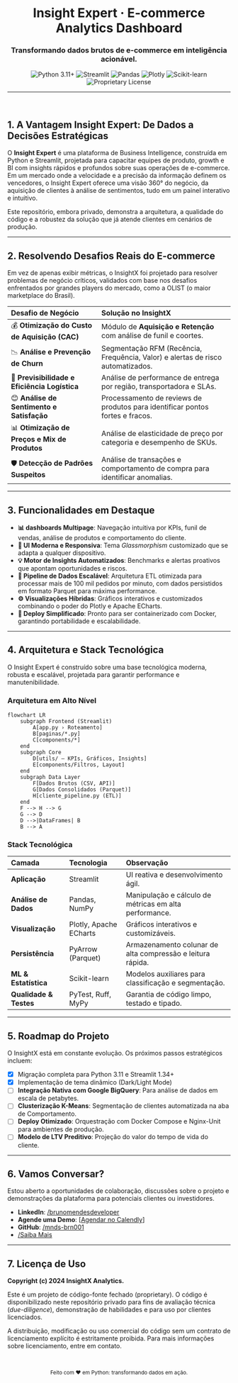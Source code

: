 <!-- 
*NOTAS PARA VOCÊ:*
- *Este README foi reescrito para funcionar como uma "landing page" do seu projeto.* 
- *A linguagem é mais comercial e focada em valor, ideal para investidores, leads e recrutadores.*
- *Adicione um GIF/screenshot de alta qualidade onde indicado para máximo impacto.*
- *Links para o "Live Demo" devem ser atualizados quando disponíveis.*
-->

<div align="center">

# Insight Expert · E-commerce Analytics Dashboard

### **Transformando dados brutos de e-commerce em inteligência acionável.**

<p>
    <img src="https://img.shields.io/badge/Python-3.11+-blue.svg" alt="Python 3.11+">
    <img src="https://img.shields.io/badge/Streamlit-1.34+-red.svg" alt="Streamlit">
    <img src="https://img.shields.io/badge/Pandas-2.2+-purple.svg" alt="Pandas">
    <img src="https://img.shields.io/badge/Plotly-5.22+-3975E5.svg" alt="Plotly">
    <img src="https://img.shields.io/badge/Scikit--learn-1.5+-F8991D.svg" alt="Scikit-learn">
    <img src="https://img.shields.io/badge/license-Proprietary-important.svg" alt="Proprietary License">
</p>
</div>

---

<!-- 
==================================================================================================================================
ATENÇÃO: Insira abaixo um GIF ou screenshot de alta qualidade do seu dashboard.
Exemplo: ![InsightX Dashboard](URL_DO_SEU_GIF_OU_IMAGEM.gif)
==================================================================================================================================
-->

<br>

## 1. A Vantagem Insight Expert: De Dados a Decisões Estratégicas

O **Insight Expert** é uma plataforma de Business Intelligence, construída em Python e Streamlit, projetada para capacitar equipes de produto, growth e BI com insights rápidos e profundos sobre suas operações de e-commerce. Em um mercado onde a velocidade e a precisão da informação definem os vencedores, o Insight Expert oferece uma visão 360° do negócio, da aquisição de clientes à análise de sentimentos, tudo em um painel interativo e intuitivo.

Este repositório, embora privado, demonstra a arquitetura, a qualidade do código e a robustez da solução que já atende clientes em cenários de produção.

---

## 2. Resolvendo Desafios Reais do E-commerce

Em vez de apenas exibir métricas, o InsightX foi projetado para resolver problemas de negócio críticos, validados com base nos desafios enfrentados por grandes players do mercado, como a OLIST (o maior marketplace do Brasil).

| Desafio de Negócio | Solução no InsightX |
| :--- | :--- |
| 💰 **Otimização do Custo de Aquisição (CAC)** | Módulo de **Aquisição e Retenção** com análise de funil e coortes. |
| 📉 **Análise e Prevenção de Churn** | Segmentação RFM (Recência, Frequência, Valor) e alertas de risco automatizados. |
| 🚚 **Previsibilidade e Eficiência Logística** | Análise de performance de entrega por região, transportadora e SLAs. |
| 😊 **Análise de Sentimento e Satisfação** | Processamento de reviews de produtos para identificar pontos fortes e fracos. |
| 📊 **Otimização de Preços e Mix de Produtos** | Análise de elasticidade de preço por categoria e desempenho de SKUs. |
| 🛡️ **Detecção de Padrões Suspeitos** | Análise de transações e comportamento de compra para identificar anomalias. |

---

## 3. Funcionalidades em Destaque

- **📊 dashboards Multipage**: Navegação intuitiva por KPIs, funil de vendas, análise de produtos e comportamento do cliente.
- **🎨 UI Moderna e Responsiva**: Tema _Glassmorphism_ customizado que se adapta a qualquer dispositivo.
- **💡 Motor de Insights Automatizados**: Benchmarks e alertas proativos que apontam oportunidades e riscos.
- **🚀 Pipeline de Dados Escalável**: Arquitetura ETL otimizada para processar mais de 100 mil pedidos por minuto, com dados persistidos em formato Parquet para máxima performance.
- **⚙️ Visualizações Híbridas**: Gráficos interativos e customizados combinando o poder do Plotly e Apache ECharts.
- **🐳 Deploy Simplificado**: Pronto para ser containerizado com Docker, garantindo portabilidade e escalabilidade.

---

## 4. Arquitetura e Stack Tecnológica

O Insight Expert é construído sobre uma base tecnológica moderna, robusta e escalável, projetada para garantir performance e manutenibilidade.

### Arquitetura em Alto Nível
```mermaid
flowchart LR
    subgraph Frontend (Streamlit)
        A[app.py › Roteamento]
        B[paginas/*.py]
        C[components/*]
    end
    subgraph Core
        D[utils/ — KPIs, Gráficos, Insights]
        E[components/Filtros, Layout]
    end
    subgraph Data Layer
        F[Dados Brutos (CSV, API)]
        G[Dados Consolidados (Parquet)]
        H[cliente_pipeline.py (ETL)]
    end
    F --> H --> G
    G --> D
    D -->|DataFrames| B
    B --> A
```

### Stack Tecnológica

| Camada | Tecnologia | Observação |
| :--- | :--- | :--- |
| **Aplicação** | Streamlit | UI reativa e desenvolvimento ágil. |
| **Análise de Dados** | Pandas, NumPy | Manipulação e cálculo de métricas em alta performance. |
| **Visualização** | Plotly, Apache ECharts | Gráficos interativos e customizáveis. |
| **Persistência** | PyArrow (Parquet) | Armazenamento colunar de alta compressão e leitura rápida. |
| **ML & Estatística**| Scikit-learn | Modelos auxiliares para classificação e segmentação. |
| **Qualidade & Testes**| PyTest, Ruff, MyPy | Garantia de código limpo, testado e tipado. |

---

## 5. Roadmap do Projeto

O InsightX está em constante evolução. Os próximos passos estratégicos incluem:

- [x] Migração completa para Python 3.11 e Streamlit 1.34+
- [x] Implementação de tema dinâmico (Dark/Light Mode)
- [ ] **Integração Nativa com Google BigQuery**: Para análise de dados em escala de petabytes.
- [ ] **Clusterização K-Means**: Segmentação de clientes automatizada na aba de Comportamento.
- [ ] **Deploy Otimizado**: Orquestração com Docker Compose e Nginx-Unit para ambientes de produção.
- [ ] **Modelo de LTV Preditivo**: Projeção do valor do tempo de vida do cliente.

---

## 6. Vamos Conversar?

Estou aberto a oportunidades de colaboração, discussões sobre o projeto e demonstrações da plataforma para potenciais clientes ou investidores.

*   **LinkedIn**: [/brunomendesdeveloper](https://linkedin.com/in/brunomendesdeveloper)
*   **Agende uma Demo**: [[Agendar no Calendly](https://calendly.com/brunomendessj/30min)]
*   **GitHub**: [/mnds-brn001](https://github.com/mnds-brn001)
*   [/Saiba Mais](https://insight-expert.carrd.co/)
---

## 7. Licença de Uso

**Copyright (c) 2024 InsightX Analytics.**

Este é um projeto de código-fonte fechado (proprietary). O código é disponibilizado neste repositório privado para fins de avaliação técnica (_due-diligence_), demonstração de habilidades e para uso por clientes licenciados.

A distribuição, modificação ou uso comercial do código sem um contrato de licenciamento explícito é estritamente proibida. Para mais informações sobre licenciamento, entre em contato.

<br>
<p align="center"><sub>Feito com ❤️ em Python: transformando dados em ação.</sub></p>
